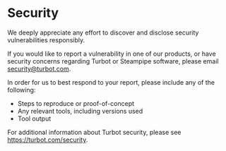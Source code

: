 # Security

We deeply appreciate any effort to discover and disclose security vulnerabilities responsibly.

If you would like to report a vulnerability in one of our products, or have security concerns regarding Turbot or Steampipe software, please email security@turbot.com.

In order for us to best respond to your report, please include any of the following:
* Steps to reproduce or proof-of-concept
* Any relevant tools, including versions used
* Tool output

For additional information about Turbot security, please see https://turbot.com/security.
